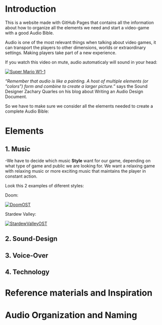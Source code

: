 # Introduction

This is a website made with GitHub Pages that contains all the information about how to organize all the elements we need and start a video-game with a good Audio Bible.

Audio is one of the most relevant things when talking about video games, it can transport the players to other dimensions, worlds or extraordinary settings. Making players take part of a new experience. 

If you watch this video on mute, audio automaticaly will sound in your head:

[![Super Mario W1-1](https://img.youtube.com/vi/W9x_nNjU9xs/0.jpg)](https://www.youtube.com/watch?v=W9x_nNjU9xs "Super Mario W1-1")

*“Remember that audio is like a painting. A host of multiple elements (or “colors”) form and combine to create a larger picture.”*
says the Sound Designer Zachary Quarles on his blog about Writing an Audio Design Document.


So we have to make sure we consider all the elements needed to create a complete Audio Bible:

# Elements

## 1. Music

-We have to decide which music **Style** want for our game, depending on what type of game and public we are looking for. We want a relaxing game with relaxing music or more exciting music that maintains the player in constant action.

Look this 2 examples of diferent styles:

Doom:

[![DoomOST](https://img.youtube.com/vi/BSsfjHCFosw/0.jpg)](https://www.youtube.com/watch?v=BSsfjHCFosw "DoomOST")

Stardew Valley:

[![StardewValleyOST](https://img.youtube.com/vi/FQSHcl6TJb4/0.jpg)](https://www.youtube.com/watch?v=FQSHcl6TJb4 "StardewValleyOST")

## 2. Sound-Design

## 3. Voice-Over

## 4. Technology

# Reference materials and Inspiration

# Audio Organization and Naming
